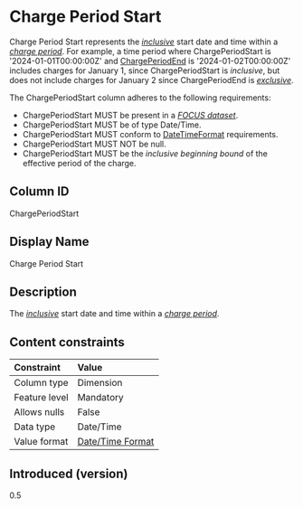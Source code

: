 # Charge Period Start

Charge Period Start represents the [*inclusive*](#glossary:inclusivebound) start date and time within a [*charge period*](#glossary:chargeperiod). For example, a time period where ChargePeriodStart is '2024-01-01T00:00:00Z' and [ChargePeriodEnd](#chargeperiodend) is '2024-01-02T00:00:00Z' includes charges for January 1, since ChargePeriodStart is *inclusive*, but does not include charges for January 2 since ChargePeriodEnd is [*exclusive*](#glossary:exclusivebound).

The ChargePeriodStart column adheres to the following requirements:

* ChargePeriodStart MUST be present in a [*FOCUS dataset*](#glossary:FOCUS-dataset).
* ChargePeriodStart MUST be of type Date/Time.
* ChargePeriodStart MUST conform to [DateTimeFormat](#date/timeformat) requirements.
* ChargePeriodStart MUST NOT be null.
* ChargePeriodStart MUST be the *inclusive beginning bound* of the effective period of the charge.

## Column ID

ChargePeriodStart

## Display Name

Charge Period Start

## Description

The [*inclusive*](#glossary:inclusivebound) start date and time within a [*charge period*](#glossary:chargeperiod).

## Content constraints

| Constraint      | Value                                |
|:----------------|:-------------------------------------|
| Column type     | Dimension                            |
| Feature level   | Mandatory                            |
| Allows nulls    | False                                |
| Data type       | Date/Time                            |
| Value format    | [Date/Time Format](#date/timeformat) |

## Introduced (version)

0.5
